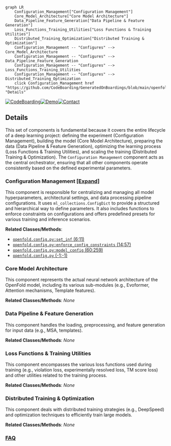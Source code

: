 ```mermaid
graph LR
    Configuration_Management["Configuration Management"]
    Core_Model_Architecture["Core Model Architecture"]
    Data_Pipeline_Feature_Generation["Data Pipeline & Feature Generation"]
    Loss_Functions_Training_Utilities["Loss Functions & Training Utilities"]
    Distributed_Training_Optimization["Distributed Training & Optimization"]
    Configuration_Management -- "Configures" --> Core_Model_Architecture
    Configuration_Management -- "Configures" --> Data_Pipeline_Feature_Generation
    Configuration_Management -- "Configures" --> Loss_Functions_Training_Utilities
    Configuration_Management -- "Configures" --> Distributed_Training_Optimization
    click Configuration_Management href "https://github.com/CodeBoarding/GeneratedOnBoardings/blob/main/openfold/Configuration_Management.md" "Details"
```

[![CodeBoarding](https://img.shields.io/badge/Generated%20by-CodeBoarding-9cf?style=flat-square)](https://github.com/CodeBoarding/GeneratedOnBoardings)[![Demo](https://img.shields.io/badge/Try%20our-Demo-blue?style=flat-square)](https://www.codeboarding.org/demo)[![Contact](https://img.shields.io/badge/Contact%20us%20-%20contact@codeboarding.org-lightgrey?style=flat-square)](mailto:contact@codeboarding.org)

## Details

This set of components is fundamental because it covers the entire lifecycle of a deep learning project: defining the experiment (Configuration Management), building the model (Core Model Architecture), preparing the data (Data Pipeline & Feature Generation), optimizing the learning process (Loss Functions & Training Utilities), and scaling the training (Distributed Training & Optimization). The `Configuration Management` component acts as the central orchestrator, ensuring that all other components operate consistently based on the defined experimental parameters.

### Configuration Management [[Expand]](./Configuration_Management.md)
This component is responsible for centralizing and managing all model hyperparameters, architectural settings, and data processing pipeline configurations. It uses `ml_collections.ConfigDict` to provide a structured and hierarchical way to define parameters. It also includes functions to enforce constraints on configurations and offers predefined presets for various training and inference scenarios.


**Related Classes/Methods**:

- <a href="https://github.com/aqlaboratory/openfold/openfold/config.py#L6-L11" target="_blank" rel="noopener noreferrer">`openfold.config.py:set_inf` (6:11)</a>
- <a href="https://github.com/aqlaboratory/openfold/openfold/config.py#L14-L57" target="_blank" rel="noopener noreferrer">`openfold.config.py:enforce_config_constraints` (14:57)</a>
- <a href="https://github.com/aqlaboratory/openfold/openfold/config.py#L60-L259" target="_blank" rel="noopener noreferrer">`openfold.config.py:model_config` (60:259)</a>
- <a href="https://github.com/aqlaboratory/openfold/openfold/config.py#L-1-L-1" target="_blank" rel="noopener noreferrer">`openfold.config.py` (-1:-1)</a>


### Core Model Architecture
This component represents the actual neural network architecture of the OpenFold model, including its various sub-modules (e.g., Evoformer, Attention mechanisms, Template features).


**Related Classes/Methods**: _None_

### Data Pipeline & Feature Generation
This component handles the loading, preprocessing, and feature generation for input data (e.g., MSA, templates).


**Related Classes/Methods**: _None_

### Loss Functions & Training Utilities
This component encompasses the various loss functions used during training (e.g., violation loss, experimentally resolved loss, TM score loss) and other utilities related to the training process.


**Related Classes/Methods**: _None_

### Distributed Training & Optimization
This component deals with distributed training strategies (e.g., DeepSpeed) and optimization techniques to efficiently train large models.


**Related Classes/Methods**: _None_



### [FAQ](https://github.com/CodeBoarding/GeneratedOnBoardings/tree/main?tab=readme-ov-file#faq)